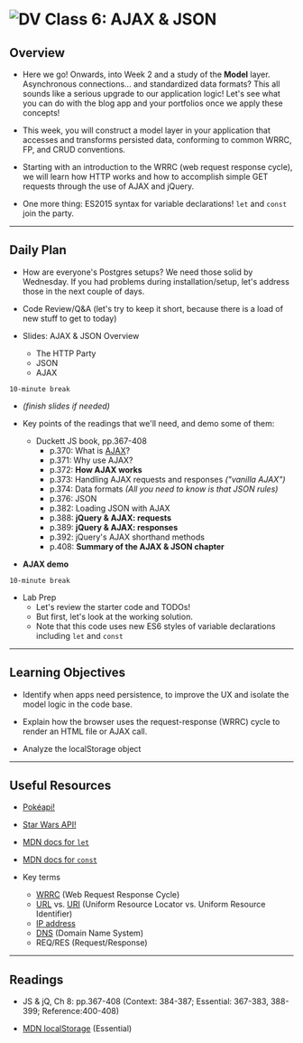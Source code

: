 ![DV](https://www.deltavcodeschool.com/wp-content/uploads/DeltaV.png)  Class 6: AJAX & JSON
=======
## Overview
<!-- Provide a general overview of the daily concepts and processes that will be covered in lectures and labs -->

- Here we go! Onwards, into Week 2 and a study of the **Model** layer. Asynchronous connections... and standardized data formats? This all sounds like a serious upgrade to our application logic! Let's see what you can do with the blog app and your portfolios once we apply these concepts!

- This week, you will construct a model layer in your application that accesses and transforms persisted data, conforming to common WRRC, FP, and CRUD conventions.

- Starting with an introduction to the WRRC (web request response cycle), we will learn how HTTP works and how to accomplish simple GET requests through the use of AJAX and jQuery.

- One more thing: ES2015 syntax for variable declarations! `let` and `const` join the party.

---

## Daily Plan

- How are everyone's Postgres setups? We need those solid by Wednesday. If you had problems during installation/setup, let's address those in the next couple of days.


- Code Review/Q&A (let's try to keep it short, because there is a load of new stuff to get to today)
- Slides: AJAX & JSON Overview
	- The HTTP Party
	- JSON
	- AJAX

`10-minute break`

- *(finish slides if needed)*
- Key points of the readings that we'll need, and demo some of them:
	- Duckett JS book, pp.367-408
		- p.370: What is [AJAX](https://en.wikipedia.org/wiki/Ajax_(mythology))?
		- p.371: Why use AJAX?
		- p.372: **How AJAX works**
		- p.373: Handling AJAX requests and responses *("vanilla AJAX")*
		- p.374: Data formats *(All you need to know is that JSON rules)*
		- p.376: JSON
		- p.382: Loading JSON with AJAX
		- p.388: **jQuery & AJAX: requests**
		- p.389: **jQuery & AJAX: responses**
		- p.392: jQuery's AJAX shorthand methods
		- p.408: **Summary of the AJAX & JSON chapter**

- **AJAX demo**

`10-minute break`

- Lab Prep
	- Let's review the starter code and TODOs!
	- But first, let's look at the working solution.
	- Note that this code uses new ES6 styles of variable declarations including  `let` and `const`

---

## Learning Objectives
<!--
ABCD:
  Audience: Program participants
  Behavior: Expected learning/behavior changes/results
  Condition:
    Circumstances that lead to change/result
    When change/result are expected to occur
  Degree: How much change occurs (%) for how many participants (#)
-->

* Identify when apps need persistence, to improve the UX and isolate the model logic in the code base.

* Explain how the browser uses the request-response (WRRC) cycle to render an HTML file or AJAX call.

* Analyze the localStorage object

---

## Useful Resources

- [Pokéapi!](https://pokeapi.co/)
- [Star Wars API!](http://swapi.co/)
- [MDN docs for `let`](https://developer.mozilla.org/en-US/docs/Web/JavaScript/Reference/Statements/let)
- [MDN docs for `const`](https://developer.mozilla.org/en-US/docs/Web/JavaScript/Reference/Statements/const)

- Key terms
	- [WRRC](http://celineotter.azurewebsites.net/world-wide-web-http-request-response-cycle/) (Web Request Response Cycle)
	- [URL](https://en.wikipedia.org/wiki/Uniform_Resource_Locator) vs. [URI](https://en.wikipedia.org/wiki/Uniform_Resource_Identifier) (Uniform Resource Locator vs. Uniform Resource Identifier)
	- [IP address](https://en.wikipedia.org/wiki/IP_address)
	- [DNS](https://en.wikipedia.org/wiki/Domain_Name_System) (Domain Name System)
	- REQ/RES (Request/Response)
---

## Readings
<!-- List of readings required for this content; readings being completed by the start of this lecture -->

* JS & jQ, Ch 8: pp.367-408 (Context: 384-387; Essential: 367-383, 388-399; Reference:400-408)

* [MDN localStorage](https://developer.mozilla.org/en-US/docs/Web/API/Web_Storage_API) (Essential)

